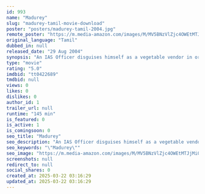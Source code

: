 ```yaml
---
id: 993
name: "Madurey"
slug: "madurey-tamil-movie-download"
poster: "posters/madurey-tamil-2004.jpg"
remote_poster: "https://m.media-amazon.com/images/M/MV5BNzVlZjc4OWEtMTJjMi00MzZhLThjYmEtOGZhNTFlOWZlM2IxXkEyXkFqcGc@._V1_SX300.jpg"
original_language: "Tamil"
dubbed_in: null
released_date: "29 Aug 2004"
synopsis: "An IAS Officer disguises himself as a vegetable vendor in order to nab down a highly potent criminal."
type: "movie"
rating: "5.0"
imdbid: "tt0422689"
tmdbid: null
views: 0
likes: 0
dislikes: 0
author_id: 1
trailer_url: null
runtime: "145 min"
is_featured: 0
is_active: 1
is_comingsoon: 0
seo_title: "Madurey"
seo_description: "An IAS Officer disguises himself as a vegetable vendor in order to nab down a highly potent criminal."
seo_keywords: "\"Madurey\""
seo_image: "https://m.media-amazon.com/images/M/MV5BNzVlZjc4OWEtMTJjMi00MzZhLThjYmEtOGZhNTFlOWZlM2IxXkEyXkFqcGc@._V1_SX300.jpg"
screenshots: null
redirect_to: null
social_shares: 0
created_at: 2025-03-22 03:16:29
updated_at: 2025-03-22 03:16:29
---
```


